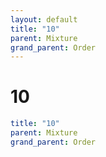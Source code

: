 ```yaml
---
layout: default
title: "10"
parent: Mixture
grand_parent: Order
---
```


# 10

```yaml
title: "10"
parent: Mixture
grand_parent: Order
```

